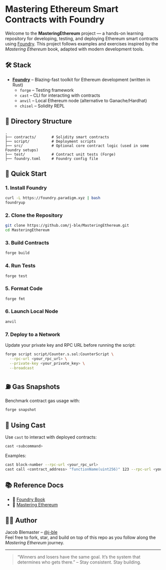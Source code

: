 # Mastering Ethereum Smart Contracts with Foundry

Welcome to the **MasteringEthereum** project — a hands-on learning repository for developing, testing, and deploying Ethereum smart contracts using [Foundry](https://book.getfoundry.sh/). This project follows examples and exercises inspired by the *Mastering Ethereum* book, adapted with modern development tools.

## 🛠️ Stack

- **[Foundry](https://github.com/foundry-rs/foundry)** – Blazing-fast toolkit for Ethereum development (written in Rust)
  - `forge` – Testing framework
  - `cast` – CLI for interacting with contracts
  - `anvil` – Local Ethereum node (alternative to Ganache/Hardhat)
  - `chisel` – Solidity REPL

## 📁 Directory Structure

```
.
├── contracts/       # Solidity smart contracts
├── script/          # Deployment scripts
├── src/             # Optional core contract logic (used in some Foundry setups)
├── test/            # Contract unit tests (Forge)
├── foundry.toml     # Foundry config file
```

## 🧪 Quick Start

### 1. Install Foundry

```bash
curl -L https://foundry.paradigm.xyz | bash
foundryup
```

### 2. Clone the Repository

```bash
git clone https://github.com/j-ble/MasteringEthereum.git
cd MasteringEthereum
```

### 3. Build Contracts

```bash
forge build
```

### 4. Run Tests

```bash
forge test
```

### 5. Format Code

```bash
forge fmt
```

### 6. Launch Local Node

```bash
anvil
```

### 7. Deploy to a Network

Update your private key and RPC URL before running the script:

```bash
forge script script/Counter.s.sol:CounterScript \
  --rpc-url <your_rpc_url> \
  --private-key <your_private_key> \
  --broadcast
```

## ⛽ Gas Snapshots

Benchmark contract gas usage with:

```bash
forge snapshot
```

## 🧰 Using Cast

Use `cast` to interact with deployed contracts:

```bash
cast <subcommand>
```

Examples:

```bash
cast block-number --rpc-url <your_rpc_url>
cast call <contract_address> "functionName(uint256)" 123 --rpc-url <your_rpc_url>
```

## 📚 Reference Docs

- 🔗 [Foundry Book](https://book.getfoundry.sh/)
- 📘 [Mastering Ethereum](https://github.com/ethereumbook/ethereumbook)

## 👨‍💻 Author

Jacob Blemaster – [@j-ble](https://github.com/j-ble)  
Feel free to fork, star, and build on top of this repo as you follow along the *Mastering Ethereum* journey.

---

> “Winners and losers have the same goal. It’s the system that determines who gets there.” – Stay consistent. Stay building.
